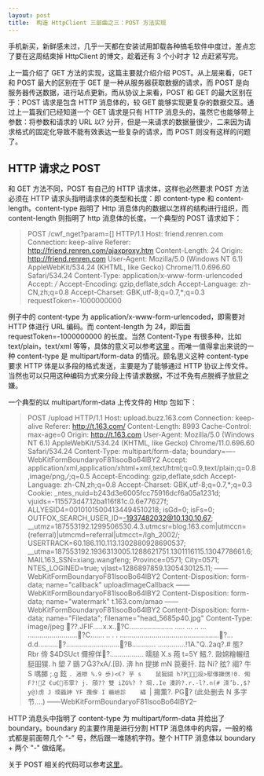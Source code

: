 ```yaml
---
layout: post
title:  构造 HttpClient 三部曲之三：POST 方法实现
---
```


手机新买，新鲜感未过，几乎一天都在安装试用卸载各种搞毛软件中度过，差点忘了要在这周结束掉 HttpClient 的博文，趁着还有 3 个小时才 12 点赶紧写完。

上一篇介绍了 GET 方法的实现，这篇主要就介绍介绍 POST。从上层来看，GET 和 POST 最大的区别在于 GET 是一种从服务器获取数据的请求，而 POST 是向服务器传送数据，进行站点更新。而从协议上来看，POST 和 GET 的最大区别在于：POST 请求是包含 HTTP 消息体的，较 GET 能够实现更复杂的数据交互。通过上一篇我们已经知道一个 GET 请求是只有 HTTP 消息头的，虽然它也能够带上参数：将参数和请求的 URL 以? 分开，但是一来请求的数据量很少，二来因为请求格式的固定化导致不能有效表达一些复杂的请求，而 POST 则没有这样的问题了。

## HTTP 请求之 POST

和 GET 方法不同，POST 有自己的 HTTP 请求体，这样也必然要求 POST 方法必须在 HTTP 请求头指明请求体的类型和长度：即 content-type 和 content-length。content-type 指明了 Http 消息体内的数据以怎样的结构进行组织，而 content-length 则指明了 http 消息体的长度。一个典型的 POST 请求如下：

> POST /cwf_nget?param=[] HTTP/1.1 
Host: friend.renren.com 
Connection: keep-alive 
Referer: http://friend.renren.com/ajaxproxy.htm 
Content-Length: 24 
Origin: http://friend.renren.com 
User-Agent: Mozilla/5.0 (Windows NT 6.1) AppleWebKit/534.24 (KHTML, like Gecko) Chrome/11.0.696.60 Safari/534.24 
Content-Type: application/x-www-form-urlencoded 
Accept: */* 
Accept-Encoding: gzip,deflate,sdch 
Accept-Language: zh-CN,zh;q=0.8 
Accept-Charset: GBK,utf-8;q=0.7,*;q=0.3
requestToken=-1000000000

例子中的 content-type 为 application/x-www-form-urlencoded，即需要对 HTTP 体进行 URL 编码。而 content-length 为 24，即后面 requestToken=-1000000000 的长度。当然 Content-Type 有很多种，比如 text/plain，text/xml 等等，具体的意义可以参考[这里][1] 。而唯一值得拿出来说的一种 content-type 是 multipart/form-data 的情况。顾名思义这种 content-type 要求 HTTP 体是以多段的格式发送，主要是为了能够通过 HTTP 协议上传文件。当然也可以只用这种编码方式来分段上传请求数据，不过不免有点脱裤子放屁之嫌。

一个典型的以 multipart/form-data 上传文件的 Http 包如下：
> POST /upload HTTP/1.1 
Host: upload.buzz.163.com 
Connection: keep-alive 
Referer: http://t.163.com/ 
Content-Length: 8993 
Cache-Control: max-age=0 
Origin: http://t.163.com 
User-Agent: Mozilla/5.0 (Windows NT 6.1) AppleWebKit/534.24 (KHTML, like Gecko) Chrome/11.0.696.60 Safari/534.24 
Content-Type: multipart/form-data; boundary=—-WebKitFormBoundaryoF81IsooBo64lBY2 
Accept: application/xml,application/xhtml+xml,text/html;q=0.9,text/plain;q=0.8,image/png,*/*;q=0.5 
Accept-Encoding: gzip,deflate,sdch 
Accept-Language: zh-CN,zh;q=0.8 
Accept-Charset: GBK,utf-8;q=0.7,*;q=0.3 
Cookie: _ntes_nuid=b243d3e6005fcc75916dcf6a05a1231d; vjuids=-115573d47.12ba116f81c.0.6e77627f; ALLYESID4=00101015004134494510218; isGd=0; isFs=0; OUTFOX_SEARCH_USER_ID=-1937482032@10.130.10.67; __utmz=187553192.1299506530.4.3.utmcsr=blog.163.com|utmccn=(referral)|utmcmd=referral|utmcct=/lgh_2002/; USERTRACK=60.186.110.113.1302880928690537; __utma=187553192.1936313005.1288621751.1301116115.1304778661.6; MAIL163_SSN=xiang.wangfeng; Province=0571; City=0571; NTES_LOGINED=true; vjlast=1286897859.1305430125.11;
——WebKitFormBoundaryoF81IsooBo64lBY2 
Content-Disposition: form-data; name="callback"
uploadImageCallback 
——WebKitFormBoundaryoF81IsooBo64lBY2 
Content-Disposition: form-data; name="watermark"
t.163.com/amao 
——WebKitFormBoundaryoF81IsooBo64lBY2 
Content-Disposition: form-data; name="Filedata"; filename="head_5685p40.jpg" 
Content-Type: image/jpeg
??.JFIF…..x.x..?C…………………. 
….. 
… 
.. 
… 
…………………….?C…….    ..    . 
. 
…………………………………………..?…d.d……….?………………………?B………… 
…………..!1A."Q..2aq?.# 態? Rbr 偙 $4DSUct 儞擦佯?…………….. 曘膇 X.s 菢 t=5Y 鰦.?. 敠婂糩輾纽脡昍獛. h 塱 7 鶛フ3?xA/.[B}. 渀 hn 提挮 mN 笢菨扦. 跍 Ni? 胘? 祻? 牛 S 喁膷 
;.g 鉉 `. 逽枻 %.9 歩)<€? 芋 s    鼠狿鍸 h?P竐>犚倳攧侽!Θ. 俰 F?!Z €u€币雽? j. 頎?? 雙 iZG%? ? 堈..Ie 湊趻?.r.-l?.n(# 洓’b.,$? y@)虏 J 堧蟁訷 YF 攬偧 I 蘵嶮診    繡 `| 摥薫?. PG? 
(此处删去 N 多字节….)
——WebKitFormBoundaryoF81IsooBo64lBY2–


HTTP 消息头中指明了 content-type 为 multipart/form-data 并给出了 boundary。boundary 的主要作用是进行分割 HTTP 消息体中的内容，一般的格式都是前面带几个 “-” 号，然后跟一堆随机字符。整个 HTTP 消息体以 boundary + 两个 "-" 做结尾。

关于 POST 相关的代码可以参考[这里][2]。


  [1]: http://www.utoronto.ca/webdocs/HTMLdocs/Book/Book-3ed/appb/mimetype.html
  [2]: https://github.com/xiangwangfeng/httpclient